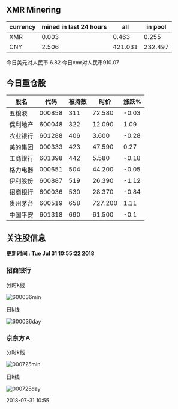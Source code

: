 ## XMR Minering

|currency|mined in last 24 hours|all|in pool|
|---|---|---|---|
|XMR|0.003|0.463|0.255|
|CNY|2.506|421.031|232.497|

今日美元对人民币 6.82	今日xmr对人民币910.07


## 今日重仓股 

|股名|代码|被持数|时价|涨跌%|
|---|---|---|---|---|
|五粮液|000858|311|72.580|-0.03|
|保利地产|600048|322|12.090|1.09|
|农业银行|601288|406|3.600|-0.28|
|美的集团|000333|423|47.590|0.27|
|工商银行|601398|442|5.580|-0.18|
|格力电器|000651|504|44.200|-0.05|
|伊利股份|600887|519|26.390|-1.12|
|招商银行|600036|530|28.370|-0.84|
|贵州茅台|600519|658|727.200|1.11|
|中国平安|601318|690|61.500|-0.1|

## 关注股信息
**更新时间 : Tue Jul 31 10:55:22 2018**
### 招商银行 
分时k线

![600036min](http://image.sinajs.cn/newchart/min/n/sh600036.gif)

日k线

![600036day](http://image.sinajs.cn/newchart/daily/n/sh600036.gif)

### 京东方Ａ 
分时k线

![000725min](http://image.sinajs.cn/newchart/min/n/sz000725.gif)

日k线

![000725day](http://image.sinajs.cn/newchart/daily/n/sz000725.gif)

2018-07-31 10:55